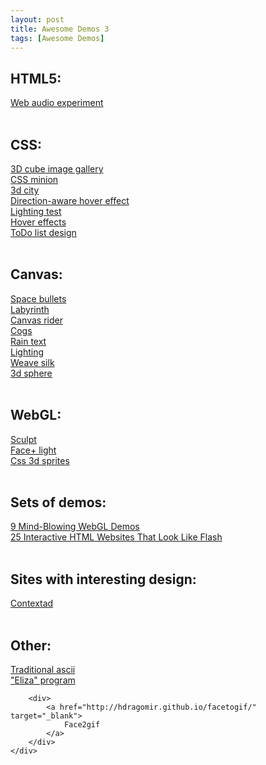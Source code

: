 ```yaml
---
layout: post
title: Awesome Demos 3
tags: [Awesome Demos]
---
```


<div>
    <div>
        <h2>
            HTML5:
        </h2>
    </div>
    <div>
        <a href="https://codepen.io/pixelgrid/full/oxsGB" target="_blank">
            Web audio experiment
        </a>
    </div>
</div>
<div>
    &nbsp;
</div>
<div>
    <h2>
        CSS:
    </h2>
</div>
<div>
    <a href="http://cssdeck.com/labs/8aqbbyiv" target="_blank">
        3D cube image gallery
    </a>
</div>
<div>
    <a href="http://cssdeck.com/labs/pure-css-minion" target="_blank">
        CSS minion
    </a>
</div>
<div class="more"></div>
<div>
    <a href="https://codepen.io/i0z/full/rEJjf" target="_blank">
        3d city
    </a>
</div>
<div>
    <a href="https://codepen.io/noeldelgado/full/pGwFx" target="_blank">
        Direction-aware hover effect
    </a>
</div>
<div>
    <a href="https://codepen.io/fixcl/full/BIAjK" target="_blank">
        Lighting test
    </a>
</div>
<div>
    <a href="http://tutsgeek.com/download/css3-menu-24/index.html" target="_blank">
        Hover effects
    </a>
</div>
<div>
    <a href="https://codepen.io/onediv/full/hBrqE" target="_blank">
        ToDo list design
    </a>
</div>
<div>
    &nbsp;
</div>
<div>
    <div>
        <h2>
            Canvas:
        </h2>
    </div>
    <div>
        <a href="http://dystroy.org/spacebullet/" target="_blank">
            Space bullets
        </a>
    </div>
    <div>
        <a href="https://codepen.io/PChambino/full/gqjtD" target="_blank">
            Labyrinth
        </a>
    </div>
    <div>
        <a href="http://canvasrider.com/" target="_blank">
            Canvas rider
        </a>
    </div>
    <div>
        <a href="https://codepen.io/stuffit/full/yFuma" target="_blank">
            Cogs
        </a>
    </div>
    <div>
        <a href="https://codepen.io/shubhra/full/fDhvH" target="_blank">
            Rain text
        </a>
    </div>
    <div>
        <a href="https://codepen.io/ericthewino/full/ABbzr" target="_blank">
            Lighting
        </a>
    </div>
    <div>
        <a href="http://weavesilk.com/" target="_blank">
            Weave silk
        </a>
    </div>
    <div>
        <a href="https://codepen.io/shubhra/full/ItJqA" target="_blank">
            3d sphere
        </a>
    </div>
    <div>
        &nbsp;
    </div>
</div>
<div>
    <div>
        <h2>
            WebGL:
        </h2>
    </div>
    <div>
        <a href="http://stephaneginier.com/sculptgl/" target="_blank">
            Sculpt
        </a>
    </div>
    <div>
        <a href="http://alteredqualia.com/three/examples/webgl_materials_skin.html" target="_blank">
            Face+ light
        </a>
    </div>
    <div>
        <a href="http://threejs.org/examples/css3d_sprites.html" target="_blank">
            Css 3d sprites
        </a>
    </div>
    <div>
        &nbsp;
    </div>
    <div>
        <div>
            <h2>
                Sets of demos:
            </h2>
        </div>
        <div>
            <a href="http://davidwalsh.name/webgl-demos" target="_blank">
                9 Mind-Blowing WebGL Demos
            </a>
        </div>
        <div>
            <a href="http://line25.com/articles/25-interactive-html-websites-that-look-like-flash?utm_source=html5weekly&amp;utm_medium=email" target="_blank">
                25 Interactive HTML Websites That Look Like Flash
            </a>
        </div>
        <div>
            &nbsp;
        </div>
    </div>
    <div>
        <h2>
            Sites with interesting design:
        </h2>
    </div>
    <div>
        <a href="http://www.freeger.com/projects/contextad/" target="_blank">
            Contextad
        </a>
    </div>
    <div>
        &nbsp;
    </div>
    <div>
        <h2>
            Other:
        </h2>
    </div>
    <div>
        <a href="http://sliiice.com/app/traditional-ascii/" target="_blank">
            Traditional ascii
        </a>
    </div>
    <div>
        <a href="http://www.masswerk.at/eliza/" target="_blank">
            "Eliza" program
        </a>
        <br/>

        <div>
            <a href="http://hdragomir.github.io/facetogif/" target="_blank">
                Face2gif
            </a>
        </div>
    </div>
</div>